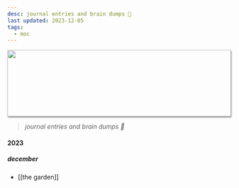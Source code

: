 ```yaml
---
desc: journal entries and brain dumps 💌
last updated: 2023-12-05
tags:
  - moc
---
```

<img style="height: 150px; width: 100%; object-fit: cover; box-shadow: 1px 2px 3px rgba(0,0,0,.5);" src="https://64.media.tumblr.com/2281d82f725a860e1351a5d7db9007b5/e02ab34e2c7a472c-dc/s500x750/108ed0cc4eb3e3a8f83b5e2bb43326fd4405acdb.gifv">

> *journal entries and brain dumps 💌*
#### 2023
##### december
- [[the garden]]